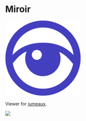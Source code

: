 Miroir
======

<img src="miroir.png" width="240" height="240">

Viewer for [jumeaux](https://github.com/tadashi-aikawa/jumeaux).

![](https://img.shields.io/badge/version-0.9.0-blue.svg)
